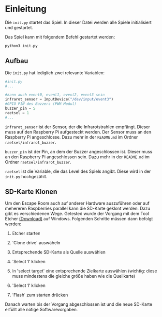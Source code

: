 # Einleitung

Die `init.py` startet das Spiel. In dieser Datei werden alle Spiele initialisiert und gestartet.

Das Spiel kann mit folgendem Befehl gestartet werden:

```bash
python3 init.py
```

## Aufbau

Die `init.py` hat lediglich zwei relevante Variablen:

```python
#init.py
#...

#kann auch event0, event1, event2, event3 sein
infrarot_sensor = InputDevice("/dev/input/event3")
#GPIO PIN des Buzzers (PWM Modul)
buzzer_pin = 5
raetsel = 1
#...
```

`infrarot_sensor` ist der Sensor, der die Infrarotstrahlen empfängt. Dieser muss auf den Raspberry Pi aufgesteckt werden. Der Sensor muss an den Raspberry Pi angeschlosse. Dazu mehr in der `README.md` im Ordner `raetsel/infrarot_buzzer`.

`buzzer_pin` ist der Pin, an dem der Buzzer angeschlossen ist. Dieser muss an den Raspberry Pi angeschlossen sein. Dazu mehr in der `README.md` im Ordner `raetsel/infrarot_buzzer`.

`raetsel` ist die Variable, die das Level des Spiels angibt. Diese wird in der `init.py` hochgezählt.

## SD-Karte Klonen

Um den Escape Room auch auf anderer Hardware auszuführen oder auf mehereren Raspberries parallel kann die SD-Karte geklont werden. Dazu gibt es verschiedenen Wege. Getested wurde der Vorgang mit dem Tool Etcher [(Download)](https://etcher.balena.io/#download-etcher) auf Windows. Folgenden Schritte müssen dann befolgt werden:

1. Etcher starten

2. 'Clone drive' auswäheln

3. Entsprechende SD-Karte als Quelle auswählen

4. 'Select 1' klicken

5. In 'select target' eine entsprechende Zielkarte auswählen (wichtig: diese muss mindestens die gleiche größe haben wie die Quellkarte)

6. 'Select 1' klicken

7. 'Flash' zum starten drücken

Danach warten bis der Vorgang abgeschlossen ist und die neue SD-Karte erfüllt alle nötige Softwarevorgaben.
